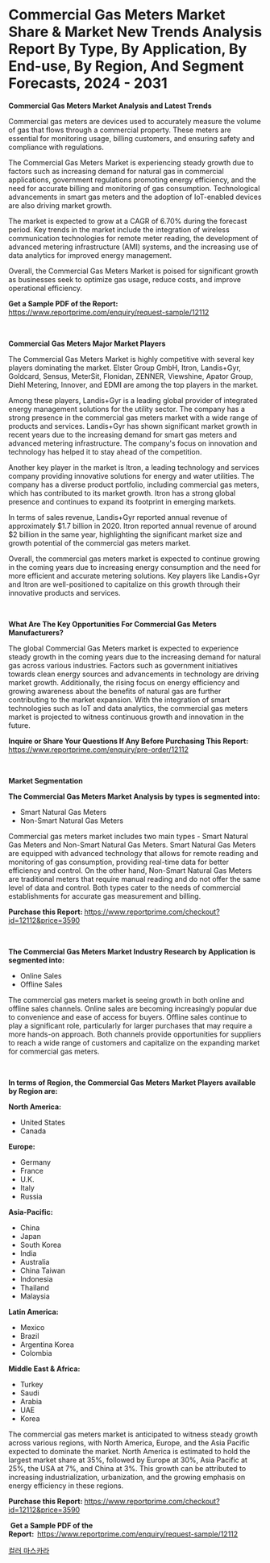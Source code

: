 <p><h1>Commercial Gas Meters Market Share & Market New Trends Analysis Report By Type, By Application, By End-use, By Region, And Segment Forecasts, 2024 - 2031</h1></p><p><strong>Commercial Gas Meters Market Analysis and Latest Trends</strong></p>
<p><p>Commercial gas meters are devices used to accurately measure the volume of gas that flows through a commercial property. These meters are essential for monitoring usage, billing customers, and ensuring safety and compliance with regulations.</p><p>The Commercial Gas Meters Market is experiencing steady growth due to factors such as increasing demand for natural gas in commercial applications, government regulations promoting energy efficiency, and the need for accurate billing and monitoring of gas consumption. Technological advancements in smart gas meters and the adoption of IoT-enabled devices are also driving market growth.</p><p>The market is expected to grow at a CAGR of 6.70% during the forecast period. Key trends in the market include the integration of wireless communication technologies for remote meter reading, the development of advanced metering infrastructure (AMI) systems, and the increasing use of data analytics for improved energy management.</p><p>Overall, the Commercial Gas Meters Market is poised for significant growth as businesses seek to optimize gas usage, reduce costs, and improve operational efficiency.</p></p>
<p><strong>Get a Sample PDF of the Report:&nbsp;</strong> <a href="https://www.reportprime.com/enquiry/request-sample/12112">https://www.reportprime.com/enquiry/request-sample/12112</a></p>
<p>&nbsp;</p>
<p><strong>Commercial Gas Meters Major Market Players</strong></p>
<p><p>The Commercial Gas Meters Market is highly competitive with several key players dominating the market. Elster Group GmbH, Itron, Landis+Gyr, Goldcard, Sensus, MeterSit, Flonidan, ZENNER, Viewshine, Apator Group, Diehl Metering, Innover, and EDMI are among the top players in the market. </p><p>Among these players, Landis+Gyr is a leading global provider of integrated energy management solutions for the utility sector. The company has a strong presence in the commercial gas meters market with a wide range of products and services. Landis+Gyr has shown significant market growth in recent years due to the increasing demand for smart gas meters and advanced metering infrastructure. The company's focus on innovation and technology has helped it to stay ahead of the competition.</p><p>Another key player in the market is Itron, a leading technology and services company providing innovative solutions for energy and water utilities. The company has a diverse product portfolio, including commercial gas meters, which has contributed to its market growth. Itron has a strong global presence and continues to expand its footprint in emerging markets.</p><p>In terms of sales revenue, Landis+Gyr reported annual revenue of approximately $1.7 billion in 2020. Itron reported annual revenue of around $2 billion in the same year, highlighting the significant market size and growth potential of the commercial gas meters market.</p><p>Overall, the commercial gas meters market is expected to continue growing in the coming years due to increasing energy consumption and the need for more efficient and accurate metering solutions. Key players like Landis+Gyr and Itron are well-positioned to capitalize on this growth through their innovative products and services.</p></p>
<p>&nbsp;</p>
<p><strong>What Are The Key Opportunities For Commercial Gas Meters Manufacturers?</strong></p>
<p><p>The global Commercial Gas Meters market is expected to experience steady growth in the coming years due to the increasing demand for natural gas across various industries. Factors such as government initiatives towards clean energy sources and advancements in technology are driving market growth. Additionally, the rising focus on energy efficiency and growing awareness about the benefits of natural gas are further contributing to the market expansion. With the integration of smart technologies such as IoT and data analytics, the commercial gas meters market is projected to witness continuous growth and innovation in the future.</p></p>
<p><strong>Inquire or Share Your Questions If Any Before Purchasing This Report:</strong> <a href="https://www.reportprime.com/enquiry/pre-order/12112">https://www.reportprime.com/enquiry/pre-order/12112</a></p>
<p>&nbsp;</p>
<p><strong>Market Segmentation</strong></p>
<p><strong>The Commercial Gas Meters Market Analysis by types is segmented into:</strong></p>
<p><ul><li>Smart Natural Gas Meters</li><li>Non-Smart Natural Gas Meters</li></ul></p>
<p><p>Commercial gas meters market includes two main types - Smart Natural Gas Meters and Non-Smart Natural Gas Meters. Smart Natural Gas Meters are equipped with advanced technology that allows for remote reading and monitoring of gas consumption, providing real-time data for better efficiency and control. On the other hand, Non-Smart Natural Gas Meters are traditional meters that require manual reading and do not offer the same level of data and control. Both types cater to the needs of commercial establishments for accurate gas measurement and billing.</p></p>
<p><strong>Purchase this Report:&nbsp;</strong><a href="https://www.reportprime.com/checkout?id=12112&price=3590">https://www.reportprime.com/checkout?id=12112&price=3590</a></p>
<p>&nbsp;</p>
<p><strong>The Commercial Gas Meters Market Industry Research by Application is segmented into:</strong></p>
<p><ul><li>Online Sales</li><li>Offline Sales</li></ul></p>
<p><p>The commercial gas meters market is seeing growth in both online and offline sales channels. Online sales are becoming increasingly popular due to convenience and ease of access for buyers. Offline sales continue to play a significant role, particularly for larger purchases that may require a more hands-on approach. Both channels provide opportunities for suppliers to reach a wide range of customers and capitalize on the expanding market for commercial gas meters.</p></p>
<p>&nbsp;</p>
<p><strong>In terms of Region, the Commercial Gas Meters Market Players available by Region are:</strong></p>
<p>
    <p> <strong> North America: </strong>
        <ul>
            <li>United States</li>
            <li>Canada</li>
        </ul>
        </p> 
    <p> <strong> Europe: </strong>
        <ul>
            <li>Germany</li>
            <li>France</li>
            <li>U.K.</li>
            <li>Italy</li>
            <li>Russia</li>
        </ul>
        </p> 
    <p> <strong> Asia-Pacific: </strong>
        <ul>
            <li>China</li>
            <li>Japan</li>
            <li>South Korea</li>
            <li>India</li>
            <li>Australia</li>
            <li>China Taiwan</li>
            <li>Indonesia</li>
            <li>Thailand</li>
            <li>Malaysia</li>
        </ul>
        </p> 
    <p> <strong> Latin America: </strong>
        <ul>
            <li>Mexico</li>
            <li>Brazil</li>
            <li>Argentina Korea</li>
            <li>Colombia</li>
        </ul>
        </p> 
    <p> <strong> Middle East & Africa: </strong>
        <ul>
            <li>Turkey</li>
            <li>Saudi</li>
            <li>Arabia</li>
            <li>UAE</li>
            <li>Korea</li>
        </ul>
    </p>
    </p>
<p><p>The commercial gas meters market is anticipated to witness steady growth across various regions, with North America, Europe, and the Asia Pacific expected to dominate the market. North America is estimated to hold the largest market share at 35%, followed by Europe at 30%, Asia Pacific at 25%, the USA at 7%, and China at 3%. This growth can be attributed to increasing industrialization, urbanization, and the growing emphasis on energy efficiency in these regions.</p></p>
<p><strong>Purchase this Report: </strong><a href="https://www.reportprime.com/checkout?id=12112&price=3590">https://www.reportprime.com/checkout?id=12112&price=3590</a></p>
<p>&nbsp;<strong>Get a Sample PDF of the Report:&nbsp;&nbsp;</strong><a href="https://www.reportprime.com/enquiry/request-sample/12112">https://www.reportprime.com/enquiry/request-sample/12112</a></p>
<p><strong></strong></p>
<p><p><a href="https://github.com/laholand/Market-Research-Report-List-3/blob/main/72458172224.md">컬러 마스카라</a></p></p>